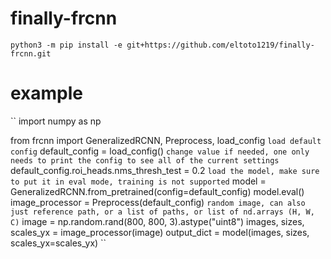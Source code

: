 # finally-frcnn

``python3 -m pip install -e git+https://github.com/eltoto1219/finally-frcnn.git``

# example

``
import numpy as np

from frcnn import GeneralizedRCNN, Preprocess, load_config
``
load default config
``
default_config = load_config()
``
change value if needed, one only needs to print the config to see all of the current settings
``
default_config.roi_heads.nms_thresh_test = 0.2
``
load the model, make sure to put it in eval mode, training is not supported
``
model = GeneralizedRCNN.from_pretrained(config=default_config)
model.eval()
image_processor = Preprocess(default_config)
``
random image, can also just reference path, or a list of paths, or list of nd.arrays (H, W, C)
``
image = np.random.rand(800, 800, 3).astype("uint8")
images, sizes, scales_yx = image_processor(image)
output_dict = model(images, sizes, scales_yx=scales_yx)
``
